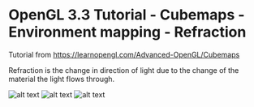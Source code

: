 # OpenGL 3.3 Tutorial - Cubemaps - Environment mapping - Refraction

Tutorial from https://learnopengl.com/Advanced-OpenGL/Cubemaps

Refraction is the change in direction of light due to the change of the material the light flows through.

![alt text](https://github.com/tapin13/openGL-3-3-examples/blob/master/XVVI4_cubemaps_environment_mapping_refraction/Screenshot_1.png)
![alt text](https://github.com/tapin13/openGL-3-3-examples/blob/master/XVVI4_cubemaps_environment_mapping_refraction/Screenshot_2.png)
![alt text](https://github.com/tapin13/openGL-3-3-examples/blob/master/XVVI4_cubemaps_environment_mapping_refraction/Screenshot_3.png)


